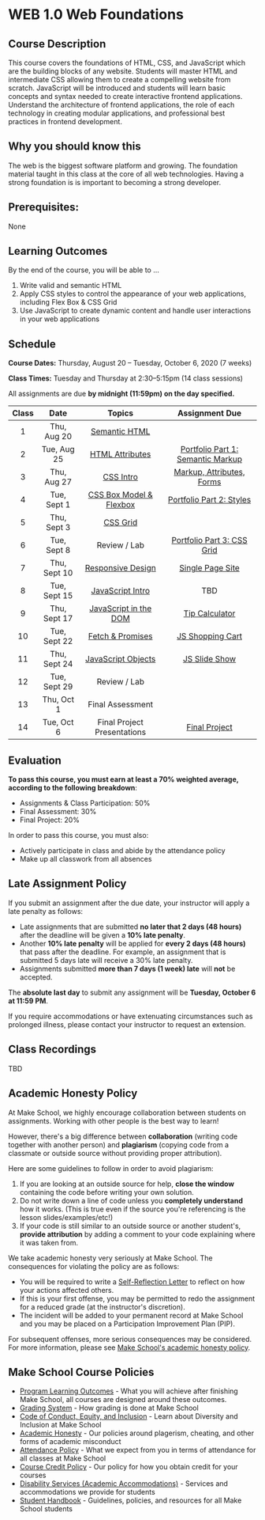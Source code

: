 # WEB 1.0 Web Foundations

## Course Description

This course covers the foundations of HTML, CSS, and JavaScript which are the building blocks of any website. Students will master HTML and intermediate CSS allowing them to create a compelling website from scratch. JavaScript will be introduced and students will learn basic concepts and syntax needed to create interactive frontend applications. Understand the architecture of frontend applications, the role of each technology in creating modular applications, and professional best practices in frontend development.

## Why you should know this

The web is the biggest software platform and growing. The foundation material taught in this class at the core of all web technologies. Having a strong foundation is is important to becoming a strong developer. 

## Prerequisites: 

None

## Learning Outcomes

By the end of the course, you will be able to ...

1. Write valid and semantic HTML
1. Apply CSS styles to control the appearance of your web applications, including Flex Box & CSS Grid
1. Use JavaScript to create dynamic content and handle user interactions in your web applications

## Schedule

**Course Dates:** Thursday, August 20 – Tuesday, October 6, 2020 (7 weeks)

**Class Times:** Tuesday and Thursday at 2:30–5:15pm (14 class sessions)

All assignments are due **by midnight (11:59pm) on the day specified.**

| Class |   Date    |                 Topics                  | Assignment Due |
|:-----:|:---------:|:---------------------------------------:|:--------------:|
|  1 |  Thu, Aug 20  | [Semantic HTML](Lessons/01-Semantic-HTML.md) | |
|  2 |  Tue, Aug 25  | [HTML Attributes](Lessons/02-HTML-Attributes.md) | [Portfolio Part 1: Semantic Markup](Assignments/01-Portfolio-Part-1-Structure) |
|  3 |  Thu, Aug 27  | [CSS Intro](Lessons/03-CSS-Intro.md) | [Markup, Attributes, Forms](Assignments/02-Markup-Attributes-Forms) |
|  4 |  Tue, Sept 1  | [CSS Box Model & Flexbox](Lessons/04-CSS-Box-Model.md) | [Portfolio Part 2: Styles](Assignments/03-Portfolio-Part-2-Styles) |
|  5 |  Thu, Sept 3  | [CSS Grid](Lessons/05-CSS-Grid.md) |  |
|  6 |  Tue, Sept 8  | Review / Lab | [Portfolio Part 3: CSS Grid](Assignments/04-Portfolio-Part-3-Grid) |
|  7 |  Thu, Sept 10 | [Responsive Design](Lessons/07-Responsive-Design) | [Single Page Site](05-Single-Page-Site) |
|  8 |  Tue, Sept 15 | [JavaScript Intro](Lessons/08-JS-Intro) | TBD |
|  9 |  Thu, Sept 17 | [JavaScript in the DOM](Lessons/09-JS-in-the-DOM) | [Tip Calculator](07-Tip-Calculator) |
| 10 |  Tue, Sept 22 | [Fetch & Promises](Lessons/10-Fetch-Promises) | [JS Shopping Cart](08-JS-Shopping-Cart) |
| 11 |  Thu, Sept 24 | [JavaScript Objects](Lessons/11-JS-Objects) | [JS Slide Show](09-JS-Slide-Show) |
| 12 |  Tue, Sept 29 | Review / Lab | |
| 13 |  Thu, Oct 1   | Final Assessment | |
| 14 |  Tue, Oct 6   | Final Project Presentations | [Final Project](10-Final-Project) |

## Evaluation

**To pass this course, you must earn at least a 70% weighted average, according to the following breakdown**:

- Assignments & Class Participation: 50%
- Final Assessment: 30%
- Final Project: 20%

In order to pass this course, you must also:

- Actively participate in class and abide by the attendance policy
- Make up all classwork from all absences

## Late Assignment Policy

If you submit an assignment after the due date, your instructor will apply a late penalty as follows:

- Late assignments that are submitted **no later that 2 days (48 hours)** after the deadline will be given a **10% late penalty**.
- Another **10% late penalty** will be applied for **every 2 days (48 hours)** that pass after the deadline. For example, an assignment that is submitted 5 days late will receive a 30% late penalty.
- Assignments submitted **more than 7 days (1 week) late** will **not** be accepted.

The **absolute last day** to submit any assignment will be **Tuesday, October 6 at 11:59 PM**.

If you require accommodations or have extenuating circumstances such as prolonged illness, please contact your instructor to request an extension.

## Class Recordings

TBD

## Academic Honesty Policy

At Make School, we highly encourage collaboration between students on assignments. Working with other people is the best way to learn!

However, there's a big difference between **collaboration** (writing code together with another person) and **plagiarism** (copying code from a classmate or outside source without providing proper attribution). 

Here are some guidelines to follow in order to avoid plagiarism:

1. If you are looking at an outside source for help, **close the window** containing the code before writing your own solution.
1. Do not write down a line of code unless you **completely understand** how it works. (This is true even if the source you're referencing is the lesson slides/examples/etc!)
1. If your code is still similar to an outside source or another student's, **provide attribution** by adding a comment to your code explaining where it was taken from.

We take academic honesty very seriously at Make School. The consequences for violating the policy are as follows:

- You will be required to write a [Self-Reflection Letter](https://docs.google.com/document/d/140_PHfDh7gu33OZI_caxEtvNzAlAepjnGcbQcXZ-MRo/edit?usp=sharing) to reflect on how your actions affected others.
- If this is your first offense, you may be permitted to redo the assignment for a reduced grade (at the instructor's discretion).
- The incident will be added to your permanent record at Make School and you may be placed on a Participation Improvement Plan (PIP).

For subsequent offenses, more serious consequences may be considered. For more information, please see [Make School's academic honesty policy](https://make.sc/academic-honesty-policy).

## Make School Course Policies

- [Program Learning Outcomes](https://make.sc/program-learning-outcomes) - What you will achieve after finishing Make School, all courses are designed around these outcomes.
- [Grading System](https://make.sc/grading-system) - How grading is done at Make School
- [Code of Conduct, Equity, and Inclusion](https://make.sc/code-of-conduct) - Learn about Diversity and Inclusion at Make School
- [Academic Honesty](https://make.sc/academic-honesty-policy) - Our policies around plagerism, cheating, and other forms of academic misconduct
- [Attendance Policy](https://make.sc/attendance-policy) - What we expect from you in terms of attendance for all classes at Make School
- [Course Credit Policy](https://make.sc/course-credit-policy) - Our policy for how you obtain credit for your courses
- [Disability Services (Academic Accommodations)](https://make.sc/disability-services) - Services and accommodations we provide for students
- [Student Handbook](https://make.sc/student-handbook) - Guidelines, policies, and resources for all Make School students
